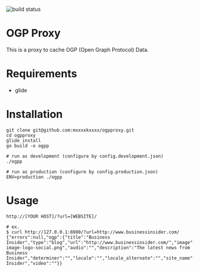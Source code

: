 ![build status](https://circleci.com/gh/mxxxxkxxxx/ogpproxy.svg?style=shield&circle-token=b6b5d7d9a137072aa00cd4ff757b8da488ef5673)

# OGP Proxy
This is a proxy to cache OGP (Open Graph Protocol) Data.

# Requirements

- glide

# Installation

```
git clone git@github.com:mxxxxkxxxx/ogpproxy.git
cd ogpproxy
glide install
go build -o ogpp

# run as development (configure by config.development.json)
./ogpp

# run as production (configure by config.production.json)
ENV=production ./ogpp
```

# Usage

```
http://[YOUR HOST]/?url=[WEBSITE]/

# ex.
$ curl http://127.0.0.1:8080/?url=http://www.businessinsider.com/
{"errors":null,"ogp":{"title":"Business Insider","type":"blog","url":"http://www.businessinsider.com/","image":"http://static5.businessinsider.com/assets/images/us/logos/og-image-logo-social.png","audio":"","description":"The latest news from Business Insider","determiner":"","locale":"","locale_alternate":"","site_name":"Business Insider","video":""}}
```
